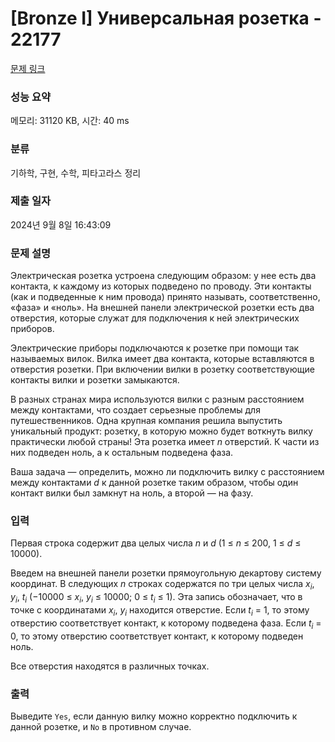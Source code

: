 # [Bronze I] Универсальная розетка - 22177 

[문제 링크](https://www.acmicpc.net/problem/22177) 

### 성능 요약

메모리: 31120 KB, 시간: 40 ms

### 분류

기하학, 구현, 수학, 피타고라스 정리

### 제출 일자

2024년 9월 8일 16:43:09

### 문제 설명

<p>Электрическая розетка устроена следующим образом: у нее есть два контакта, к каждому из которых подведено по проводу. Эти контакты (как и подведенные к ним провода) принято называть, соответственно, «фаза» и «ноль». На внешней панели электрической розетки есть два отверстия, которые служат для подключения к ней электрических приборов.</p>

<p>Электрические приборы подключаются к розетке при помощи так называемых вилок. Вилка имеет два контакта, которые вставляются в отверстия розетки. При включении вилки в розетку соответствующие контакты вилки и розетки замыкаются.</p>

<p>В разных странах мира используются вилки с разным расстоянием между контактами, что создает серьезные проблемы для путешественников. Одна крупная компания решила выпустить уникальный продукт: розетку, в которую можно будет воткнуть вилку практически любой страны! Эта розетка имеет <i>n</i> отверстий. К части из них подведен ноль, а к остальным подведена фаза.</p>

<p>Ваша задача — определить, можно ли подключить вилку с расстоянием между контактами <i>d</i> к данной розетке таким образом, чтобы один контакт вилки был замкнут на ноль, а второй — на фазу.</p>

### 입력 

 <p>Первая строка содержит два целых числа <i>n</i> и <i>d</i> (1 ≤ <i>n</i> ≤ 200, 1 ≤ <i>d</i> ≤ 10000).</p>

<p>Введем на внешней панели розетки прямоугольную декартову систему координат. В следующих <i>n</i> строках содержатся по три целых числа <i>x<sub>i</sub></i>, <i>y<sub>i</sub></i>, <i>t<sub>i</sub></i> (−10000 ≤ <i>x<sub>i</sub></i>, <i>y<sub>i</sub></i> ≤ 10000; 0 ≤ <i>t<sub>i</sub></i> ≤ 1). Эта запись обозначает, что в точке с координатами <i>x<sub>i</sub></i>, <i>y<sub>i</sub></i> находится отверстие. Если <i>t<sub>i</sub></i> = 1, то этому отверстию соответствует контакт, к которому подведена фаза. Если <i>t<sub>i</sub></i> = 0, то этому отверстию соответствует контакт, к которому подведен ноль.</p>

<p>Все отверстия находятся в различных точках.</p>

### 출력 

 <p>Выведите <code>Yes</code>, если данную вилку можно корректно подключить к данной розетке, и <code>No</code> в противном случае.</p>

